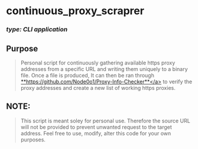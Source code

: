 # continuous_proxy_scraprer
### *type: CLI application*

## Purpose
> Personal script for continuously gathering available https proxy addresses from a specific URL and writing them uniquely to a binary file.
> Once a file is produced, It can then be ran through <a href="https://github.com/Node0o1/Proxy-Info-Checker">**https://github.com/Node0o1/Proxy-Info-Checker**</a> to verify the proxy addresses and create a new list of working https proxies.

## NOTE:
> This script is meant soley for personal use. Therefore the source URL will not be provided to prevent unwanted request to the target address.
> Feel free to use, modify, alter this code for your own purposes.
